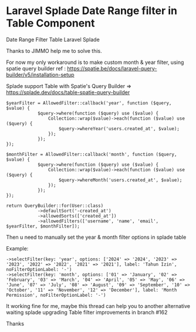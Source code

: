 # Laravel Splade Date Range filter in Table Component
Date Range Filter Table Laravel Splade

Thanks to JIMMO help me to solve this.

For now my only workaround is to make custom month & year filter, using spatie query builder
ref : https://spatie.be/docs/laravel-query-builder/v5/installation-setup

Splade support Table with Spatie's Query Builder => https://splade.dev/docs/table-spatie-query-builder

```
$yearFilter = AllowedFilter::callback('year', function ($query, $value) {
            $query->where(function ($query) use ($value) {
                Collection::wrap($value)->each(function ($value) use ($query) {
                    $query->whereYear('users.created_at', $value);
                });
            });
});

$monthFilter = AllowedFilter::callback('month', function ($query, $value) {
            $query->where(function ($query) use ($value) {
                Collection::wrap($value)->each(function ($value) use ($query) {
                    $query->whereMonth('users.created_at', $value);
                });
            });
});

return QueryBuilder::for(User::class)
            ->defaultSort('-created_at')
            ->allowedSorts(['created_at'])
            ->allowedFilters(['username', 'name', 'email', $yearFilter, $monthFilter]);
```

Then u need to manually set the year & month filter options in splade table

Example:

```
->selectFilter(key: 'year', options: ['2024' => '2024', '2023' => '2023', '2022' => '2022', '2021' => '2021'], label: 'Tahun Izin', noFilterOptionLabel: '-')
->selectFilter(key: 'month', options: ['01' => 'January', '02' => 'February', '03' => 'March', '04' => 'April', '05' => 'May', '06' => 'June', '07' => 'July', '08' => 'August', '09' => 'September', '10' => 'October', '11' => 'November', '12' => 'December'], label: 'Month Permission', noFilterOptionLabel: '-')
```

It working fine for me, maybe this thread can help you to another alternative waiting splade upgrading Table filter improvements in branch #162 

Thanks 
